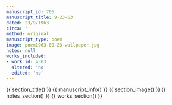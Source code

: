 ```yaml
---
manuscript_id: 766
manuscript_title: 9-23-63
dated: 23/9/1963
circa: ''
method: original
manuscript_type: poem
image: poem1963-09-23-wallpaper.jpg
notes: null
works_included:
- work_id: 4503
  altered: 'no'
  edited: 'no'
---
```


{{ section_title() }}
{{ manuscript_info() }}
{{ section_image() }}
{{ notes_section() }}
{{ works_section() }}

